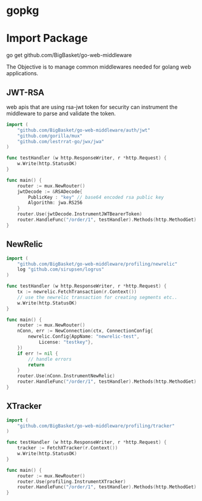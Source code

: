 # gopkg

# Import Package
go get github.com/BigBasket/go-web-middleware

The Objective is to manage common middlewares needed for golang web applications.

## JWT-RSA
web apis that are using rsa-jwt token for security can instrument the middleware to parse and validate the token.

```go
import (
    "github.com/BigBasket/go-web-middleware/auth/jwt"
    "github.com/gorilla/mux"
    "github.com/lestrrat-go/jwx/jwa"
)

func testHandler (w http.ResponseWriter, r *http.Request) {
    w.Write(http.StatusOK)
}

func main() {
    router := mux.NewRouter()
    jwtDecode := &RSADecode{
        PublicKey : "key" // base64 encoded rsa public key
        Algorithm: jwa.RS256
    }
    router.Use(jwtDecode.InstrumentJWTBearerToken)
    router.HandleFunc("/order/1", testHandler).Methods(http.MethodGet)
}
```

## NewRelic
```go
import (
    "github.com/BigBasket/go-web-middleware/profiling/newrelic"
    log "github.com/sirupsen/logrus"
)

func testHandler (w http.ResponseWriter, r *http.Request) {
    tx := newrelic.FetchTransaction(r.Context())
    // use the newrelic transaction for creating segments etc..
    w.Write(http.StatusOK)
}

func main() {
    router := mux.NewRouter()
    nConn, err := NewConnection(ctx, ConnectionConfig{
		newrelic.Config{AppName: "newrelic-test",
			License: "testkey"},
	})
	if err != nil {
        // handle errors
		return
    }
    router.Use(nConn.InstrumentNewRelic)
    router.HandleFunc("/order/1", testHandler).Methods(http.MethodGet)
}
```

## XTracker

```go
import (
    "github.com/BigBasket/go-web-middleware/profiling/tracker"
)

func testHandler (w http.ResponseWriter, r *http.Request) {
    tracker := FetchXTracker(r.Context())
    w.Write(http.StatusOK)
}

func main() {
    router := mux.NewRouter()
    router.Use(profiling.InstrumentXTracker)
    router.HandleFunc("/order/1", testHandler).Methods(http.MethodGet)
}
```